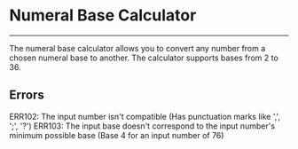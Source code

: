 # Numeral Base Calculator

------------------------------------------------------------------------

The numeral base calculator allows you to convert any number from a chosen numeral base to another. The calculator supports bases from 2 to 36.

## Errors

ERR102: The input number isn't compatible (Has punctuation marks like ',', ';', '?')
ERR103: The input base doesn't correspond to the input number's minimum possible base (Base 4 for an input number of 76)
